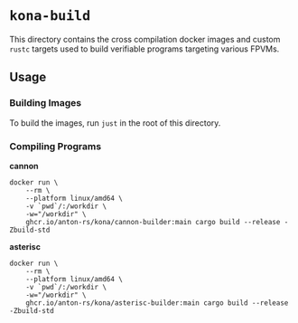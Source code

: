 # `kona-build`

This directory contains the cross compilation docker images and custom `rustc` targets used to build verifiable programs targeting various FPVMs.

## Usage

### Building Images

To build the images, run `just` in the root of this directory.

### Compiling Programs

**cannon**

```
docker run \
    --rm \
    --platform linux/amd64 \
    -v `pwd`/:/workdir \
    -w="/workdir" \
    ghcr.io/anton-rs/kona/cannon-builder:main cargo build --release -Zbuild-std
```

**asterisc**

```
docker run \
    --rm \
    --platform linux/amd64 \
    -v `pwd`/:/workdir \
    -w="/workdir" \
    ghcr.io/anton-rs/kona/asterisc-builder:main cargo build --release -Zbuild-std
```
